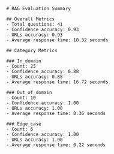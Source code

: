 
        # RAG Evaluation Summary
        
        ## Overall Metrics
        - Total questions: 41
        - Confidence accuracy: 0.93
        - URLs accuracy: 0.93
        - Average response time: 10.32 seconds
        
        ## Category Metrics
        
        ### In_domain
        - Count: 25
        - Confidence accuracy: 0.88
        - URLs accuracy: 0.88
        - Average response time: 16.72 seconds
            
        ### Out_of_domain
        - Count: 10
        - Confidence accuracy: 1.00
        - URLs accuracy: 1.00
        - Average response time: 0.36 seconds
            
        ### Edge_case
        - Count: 6
        - Confidence accuracy: 1.00
        - URLs accuracy: 1.00
        - Average response time: 0.22 seconds
            